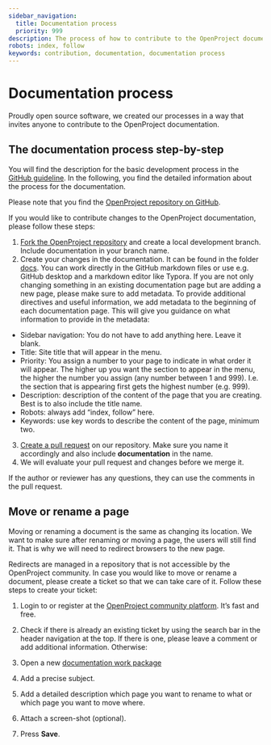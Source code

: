 ```yaml
---
sidebar_navigation:
  title: Documentation process
  priority: 999
description: The process of how to contribute to the OpenProject documentation
robots: index, follow
keywords: contribution, documentation, documentation process
---
```


# Documentation process

Proudly open source software, we created our processes in a way that invites anyone to contribute to the OpenProject documentation.

## The documentation process step-by-step

You will find the description for the basic development process in the [GitHub guideline](../../git-workflow/#development-at-github). In the following, you find the detailed information about the process for the documentation.

Please note that you find  the [OpenProject repository on GitHub](https://github.com/opf/openproject).

If you would like to contribute changes to the OpenProject documentation, please follow these steps:

1. [Fork the OpenProject repository](../../../development/git-workflow/#fork-openproject) and create a local development branch. Include documentation in your branch name.
2. Create your changes in the documentation. It can be found in the folder [docs](https://github.com/opf/openproject/tree/dev/docs). You can work directly in the GitHub markdown files or use e.g. GitHub desktop and a markdown editor like Typora.
   If you are not only changing something in an existing documentation page but are adding a new page, please make sure to add metadata. To provide additional directives and useful information, we add metadata to the beginning of each documentation page. This will give you guidance on what information to provide in the metadata: 
  - Sidebar navigation: You do not have to add anything here. Leave it blank.
  - Title: Site title that will appear in the menu.
  - Priority: You assign a number to your page to indicate in what order it will appear. The higher up you want the section to appear in the menu, the higher the number you assign (any number between 1 and 999). I.e. the section that is appearing first gets the highest number (e.g. 999).
  - Description: description of the content of the page that you are creating. Best is to also include the title name.
  - Robots: always add “index, follow” here.
  - Keywords: use key words to describe the content of the page, minimum two. 
3. [Create a pull request](../../../development/git-workflow/#create-a-pull-request) on our repository. Make sure you name it accordingly and also include **documentation** in the name.
4. We will evaluate your pull request and changes before we merge it.

If the author or reviewer has any questions, they can use the comments in the pull request.



## Move or rename a page

Moving or renaming a document is the same as changing its location. We want to make sure after renaming or moving a page, the users will still find it. That is why we will need to redirect browsers to the new page. 

Redirects are managed in a repository that is not accessible by the OpenProject community. In case you would like to move or rename a document, please create a ticket so that we can take care of it. Follow these steps to create your ticket:

1. Login to or register at the [OpenProject community platform](https://community.openproject.org/login). It’s fast and free.

2. Check if there is already an existing ticket by using the search bar in the header navigation at the top. If there is one, please leave a comment or add additional information. Otherwise:

3. Open a new [documentation work package](https://community.openproject.org/projects/openproject/work_packages/new?type=69)

4. Add a precise subject.

5. Add a detailed description which page you want to rename to what or which page you want to move where.

6. Attach a screen-shot (optional).

7. Press **Save**.

